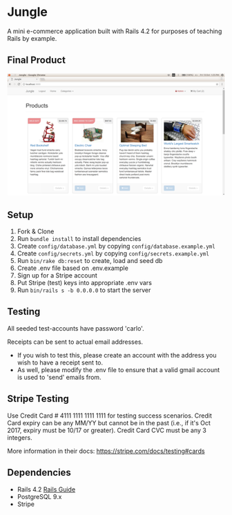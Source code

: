 # Jungle

A mini e-commerce application built with Rails 4.2 for purposes of teaching Rails by example.

## Final Product

!["Screenshot of Jungle"](https://github.com/carloferrer/jungle-rails/blob/master/jungle-sample.png)

## Setup

1. Fork & Clone
2. Run `bundle install` to install dependencies
3. Create `config/database.yml` by copying `config/database.example.yml`
4. Create `config/secrets.yml` by copying `config/secrets.example.yml`
5. Run `bin/rake db:reset` to create, load and seed db
6. Create .env file based on .env.example
7. Sign up for a Stripe account
8. Put Stripe (test) keys into appropriate .env vars
9. Run `bin/rails s -b 0.0.0.0` to start the server

## Testing

All seeded test-accounts have password 'carlo'.

Receipts can be sent to actual email addresses.
  - If you wish to test this, please create an account with the address you wish to have a receipt sent to.
  - As well, please modify the .env file to ensure that a valid gmail account is used to 'send' emails from.

## Stripe Testing

Use Credit Card # 4111 1111 1111 1111 for testing success scenarios.
Credit Card expiry can be any MM/YY but cannot be in the past (i.e., if it's Oct 2017, expiry must be 10/17 or greater).
Credit Card CVC must be any 3 integers.

More information in their docs: <https://stripe.com/docs/testing#cards>

## Dependencies

* Rails 4.2 [Rails Guide](http://guides.rubyonrails.org/v4.2/)
* PostgreSQL 9.x
* Stripe
